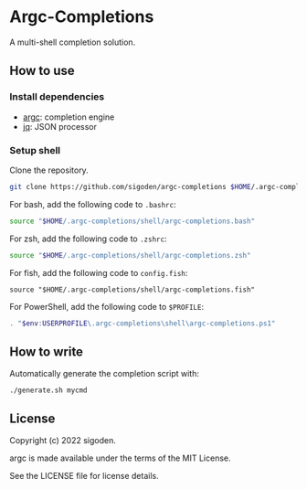 # Argc-Completions

A multi-shell completion solution.

## How to use

### Install dependencies

- [argc](https://github.com/sigoden/argc): completion engine
- [jq](https://github.com/stedolan/jq): JSON processor

### Setup shell

Clone the repository.

```sh
git clone https://github.com/sigoden/argc-completions $HOME/.argc-completions
```

For bash, add the following code to `.bashrc`:
```sh
source "$HOME/.argc-completions/shell/argc-completions.bash" 
```

For zsh, add the following code to `.zshrc`:
```sh
source "$HOME/.argc-completions/shell/argc-completions.zsh" 
```

For fish, add the following code to `config.fish`:
```fish
source "$HOME/.argc-completions/shell/argc-completions.fish" 
```

For PowerShell, add the following code to `$PROFILE`:

```ps1
. "$env:USERPROFILE\.argc-completions\shell\argc-completions.ps1"
```

## How to write

Automatically generate the completion script with:

```
./generate.sh mycmd
```

## License

Copyright (c) 2022 sigoden.

argc is made available under the terms of the MIT License. 

See the LICENSE file for license details.